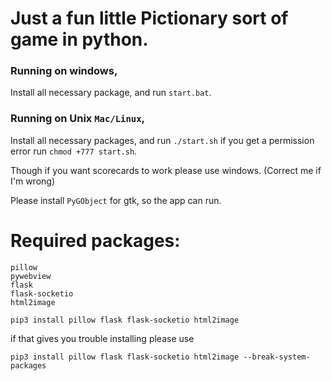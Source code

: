 # Just a fun little Pictionary sort of game in python.

### Running on windows,

Install all necessary package, and run `start.bat`.

### Running on Unix `Mac/Linux`,

Install all necessary packages, and run `./start.sh` if you get a permission error run `chmod +777 start.sh`.

Though if you want scorecards to work please use windows. (Correct me if I'm wrong)

Please install ```PyGObject``` for gtk, so the app can run.

# Required packages:
```
pillow
pywebview
flask
flask-socketio
html2image
```

`pip3 install pillow flask flask-socketio html2image`

if that gives you trouble installing please use

`pip3 install pillow flask flask-socketio html2image --break-system-packages`